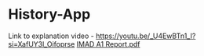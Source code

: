 # History-App
Link to explanation video - https://youtu.be/_U4EwBTn1_I?si=XafUY3l_Oifoprse
[IMAD A1 Report.pdf](https://github.com/ST10438608/History-App/files/14885319/IMAD.A1.Report.pdf)
